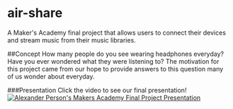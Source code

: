 # air-share
A Maker's Academy final project that allows users to connect their devices and stream music from their music libraries.

##Concept
How many people do you see wearing headphones everyday?  Have you ever wondered what they were listening to?  The motivation for this project came from our hope to provide answers to this question many of us wonder about everyday.

###Presentation
Click the video to see our final presentation!
[![Alexander Person's Makers Academy Final Project Presentation](http://img.youtube.com/vi/7F0rxeBd6NQ/0.jpg)](http://www.youtube.com/watch?v=7F0rxeBd6NQ)


